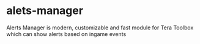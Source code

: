 # alets-manager
Alerts Manager is modern, customizable and fast module for Tera Toolbox which can show alerts based on ingame events
